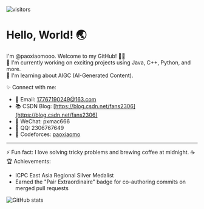 ![visitors](https://visitor-badge.laobi.icu/badge?page_id=paoxiaomooo)

# Hello, World! 🌏

I'm @paoxiaomooo. Welcome to my GitHub! 👨‍💻  
🔭 I'm currently working on exciting projects using Java, C++, Python, and more.  
🌱 I'm learning about AIGC (AI-Generated Content).

✨ Connect with me:
- 📧 Email: 17767190249@163.com
- 📚 CSDN Blog: [https://blog.csdn.net/fans2306](https://blog.csdn.net/fans2306)
- 💬 WeChat: pxmac666
- 💬 QQ: 2306767649
- 🎯 Codeforces: [paoxiaomo](https://codeforces.com/profile/paoxiaomo)

---

⚡ Fun fact: I love solving tricky problems and brewing coffee at midnight. ☕️
🏆 Achievements:
- ICPC East Asia Regional Silver Medalist
- Earned the "Pair Extraordinaire" badge for co-authoring commits on merged pull requests

![GitHub stats](https://github-readme-stats.vercel.app/api?username=paoxiaomooo&show_icons=true&theme=radical)
